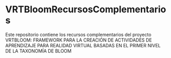# VRTBloomRecursosComplementarios
Este repositorio contiene los recursos complementarios del proyecto VRTBLOOM: FRAMEWORK PARA LA CREACIÓN DE ACTIVIDADES DE APRENDIZAJE PARA REALIDAD VIRTUAL BASADAS EN EL PRIMER NIVEL DE LA TAXONOMÍA DE BLOOM
